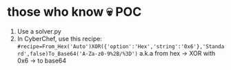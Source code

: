 # those who know 💀 POC

1. Use a solver.py
2. In CyberChef, use this recipe:
   `#recipe=From_Hex('Auto')XOR({'option':'Hex','string':'0x6'},'Standard',false)To_Base64('A-Za-z0-9%2B/%3D')`
   a.k.a from hex -> XOR with 0x6 -> to base64